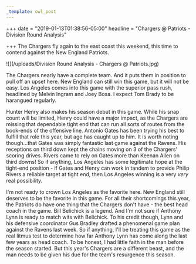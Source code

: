 ```yaml
---
_template: owl_post
---
```


+++
date = "2019-01-13T01:38:56-05:00"
headline = "Chargers @ Patriots - Division Round Analysis"

+++
The Chargers fly again to the east coast this weekend, this time to contend against the New England Patriots.

![](/uploads/Division Round Analysis - Chargers @ Patriots.jpg)

The Chargers nearly have a complete team. And it puts them in position to pull off an upset here. New England can still win this game, but it will not be easy. Los Angeles comes into this game with the superior pass rush, headlined by Melvin Ingram and Joey Bosa. I expect Tom Brady to be harangued regularly.

Hunter Henry also makes his season debut in this game. While his snap count will be limited, Henry could have a major impact, as the Chargers are missing that dependable tight end that can run all sorts of routes from the book-ends of the offensive line. Antonio Gates has been trying his best to fulfill that role this year, but age has caught up to him. It is worth noting though...that Gates was simply fantastic last game against the Ravens. His receptions on third down kept the chains moving on 3 of the Chargers' scoring drives. Rivers came to rely on Gates more than Keenan Allen on third downs! So if anything, Los Angeles has some legitimate hope at the tight-end position - if Gates and Henry can work in tandem to provide Philip Rivers a reliable target at tight end, then Los Angeles winning is a very _very_ real possibility.

I'm not ready to crown Los Angeles as the favorite here. New England still deserves to be the favorite in this game. For all their shortcomings this year, the Patriots do have one thing that the Chargers don't have - the best head coach in the game. Bill Belichick is a legend. And I'm not sure if Anthony Lynn is ready to match wits with Belichick. To his credit though, Lynn and his defensive coordinator Gus Bradley drafted a phenomenal game plan against the Ravens last week. So if anything, I'll be treating this game as the real litmus test to determine how far Anthony Lynn has come along the last few years as head coach. To be honest, I had little faith in the man before the season started. But this year's Chargers are a different beast, and the man needs to be given his due for the team's resurgence this season.   
